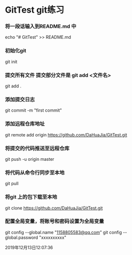 # GitTest git练习

### 将一段话输入到README.md 中
echo "# GitTest" >> README.md

### 初始化git
git init

### 提交所有文件 提交部分文件是 git add <文件名>
git add . 

### 添加提交日志
git commit -m "first commit"

### 添加远程仓库地址
git remote add origin https://github.com/DaHuaJia/GitTest.git

### 将提交的代码推送至远程仓库
git push -u origin master

### 将代码从命令行同步至本地
git pull

### 将git 上的包下载至本地
git clone https://github.com/DaHuaJia/GitTest.git

### 配置全局变量，将账号和密码设置为全局变量
git config --global.name "1158805583@qq.com" 
git config --global.password "xxxxxxxxxx"

2019年12月13日12:07:36
